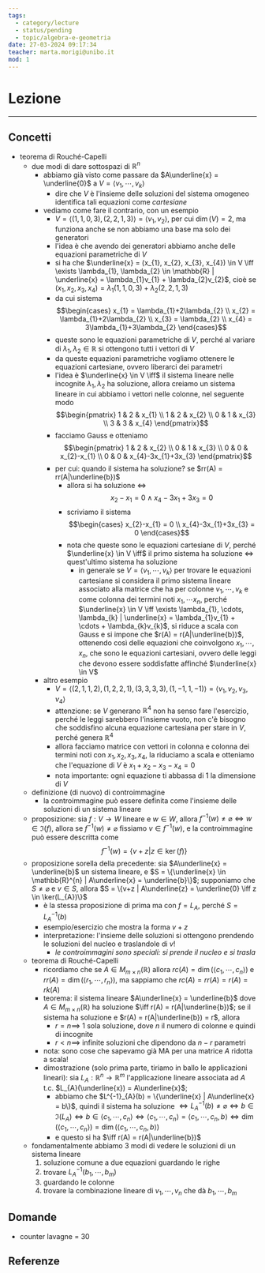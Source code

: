 ```yaml
---
tags:
  - category/lecture
  - status/pending
  - topic/algebra-e-geometria
date: 27-03-2024 09:17:34
teacher: marta.morigi@unibo.it
mod: 1
---
```

# Lezione
---
## Concetti
- teorema di Rouché-Capelli
	- due modi di dare sottospazi di $\mathbb{R}^{n}$
		- abbiamo già visto come passare da $A\underline{x} = \underline{0}$ a $V = \langle v_{1}, \cdots, v_{k} \rangle$
			- dire che $V$ è l'insieme delle soluzioni del sistema omogeneo identifica tali equazioni come _cartesiane_
		- vediamo come fare il contrario, con un esempio
			- $V = \langle (1, 1, 0, 3), (2, 2, 1, 3) \rangle = \langle v_{1}, v_{2} \rangle$, per cui $\dim(V) = 2$, ma funziona anche se non abbiamo una base ma solo dei generatori
			- l'idea è che avendo dei generatori abbiamo anche delle equazioni parametriche di $V$
			- si ha che $\underline{x} = (x_{1}, x_{2}, x_{3}, x_{4}) \in V \iff \exists \lambda_{1}, \lambda_{2} \in \mathbb{R} | \underline{x} = \lambda_{1}v_{1} + \lambda_{2}v_{2}$, cioè se $(x_{1}, x_{2}, x_{3}, x_{4}) = \lambda_{1}(1, 1, 0, 3) + \lambda_{2}(2, 2, 1, 3)$
			- da cui sistema $$\begin{cases} x_{1} = \lambda_{1}+2\lambda_{2} \\ x_{2} = \lambda_{1}+2\lambda_{2} \\ x_{3} = \lambda_{2} \\ x_{4} = 3\lambda_{1}+3\lambda_{2} \end{cases}$$
			- queste sono le equazioni parametriche di $V$, perché al variare di $\lambda_{1}, \lambda_{2} \in \mathbb{R}$ si ottengono tutti i vettori di $V$
			- da queste equazioni parametriche vogliamo ottenere le equazioni cartesiane, ovvero liberarci dei parametri
			- l'idea è $\underline{x} \in V \iff$ il sistema lineare nelle incognite $\lambda_{1}, \lambda_{2}$ ha soluzione, allora creiamo un sistema lineare in cui abbiamo i vettori nelle colonne, nel seguente modo $$\begin{pmatrix} 1 & 2 & x_{1} \\ 1 & 2 & x_{2} \\ 0 & 1 & x_{3} \\ 3 & 3 & x_{4} \end{pmatrix}$$
			- facciamo Gauss e otteniamo $$\begin{pmatrix} 1 & 2 & x_{2} \\ 0 & 1 & x_{3} \\ 0 & 0 & x_{2}-x_{1} \\ 0 & 0 & x_{4}-3x_{1}+3x_{3} \end{pmatrix}$$
			- per cui: quando il sistema ha soluzione? se $rr(A) = rr(A|\underline{b})$
				- allora si ha soluzione $\iff$ $$x_{2}-x_{1} = 0 \land x_{4}-3x_{1}+3x_{3} = 0$$
				- scriviamo il sistema $$\begin{cases} x_{2}-x_{1} = 0 \\ x_{4}-3x_{1}+3x_{3} = 0 \end{cases}$$
				- nota che queste sono le equazioni cartesiane di $V$, perché $\underline{x} \in V \iff$ il primo sistema ha soluzione $\iff$ quest'ultimo sistema ha soluzione
					- in generale se $V = \langle v_{1}, \cdots, v_{k} \rangle$ per trovare le equazioni cartesiane si considera il primo sistema lineare associato alla matrice che ha per colonne $v_{1}, \cdots, v_{k}$ e come colonna dei termini noti $x_{1}, \cdots x_{n}$, perché $\underline{x} \in V \iff \exists \lambda_{1}, \cdots, \lambda_{k} | \underline{x} = \lambda_{1}v_{1} + \cdots + \lambda_{k}v_{k}$, si riduce a scala con Gauss e si impone che $r(A) = r(A|\underline{b})$, ottenendo così delle equazioni che coinvolgono $x_{1}, \cdots, x_{n}$, che sono le equazioni cartesiani, ovvero delle leggi che devono essere soddisfatte affinché $\underline{x} \in V$
		- altro esempio
			- $V = \langle (2, 1, 1, 2), (1, 2, 2, 1), (3, 3, 3, 3), (1, -1, 1, -1) \rangle = \langle v_{1}, v_{2}, v_{3}, v_{4} \rangle$
			- attenzione: se $V$ generano $\mathbb{R}^{4}$ non ha senso fare l'esercizio, perché le leggi sarebbero l'insieme vuoto, non c'è bisogno che soddisfino alcuna equazione cartesiana per stare in $V$, perché genera $\mathbb{R}^{4}$
			- allora facciamo matrice con vettori in colonna e colonna dei termini noti con $x_{1}, x_{2}, x_{3}, x_{4}$, la riduciamo a scala e otteniamo che l'equazione di $V$ è $x_{1}+x_{2}-x_{3}-x_{4} = 0$
			- nota importante: ogni equazione ti abbassa di 1 la dimensione di $V$
	- definizione (di nuovo) di controimmagine
		- la controimmagine può essere definita come l'insieme delle soluzioni di un sistema lineare
	- proposizione: sia $f: V \to W$ lineare e $w \in W$, allora $f^{-1}(w) \neq \varnothing \iff w \in \Im(f)$, allora se $f^{-1}(w) \neq \varnothing$ fissiamo $v \in f^{-1}(w)$, e la controimmagine può essere descritta come $$f^{-1}(w) = \{v+z | z \in \ker(f)\}$$
	- proposizione sorella della precedente: sia $A\underline{x} = \underline{b}$ un sistema lineare, e $S = \{\underline{x} \in \mathbb{R}^{n} | A\underline{x} = \underline{b}\}$; supponiamo che $S \neq \varnothing$ e $v \in S$, allora $S = \{v+z | A\underline{z} = \underline{0} \iff z \in \ker(L_{A})\}$
		- è la stessa proposizione di prima ma con $f = L_{A}$, perché $S = L^{-1}_{A}(b)$
		- esempio/esercizio che mostra la forma $v + z$
		- interpretazione: l'insieme delle soluzioni si ottengono prendendo le soluzioni del nucleo e traslandole di $v$!
			- _le controimmagini sono speciali: si prende il nucleo e si trasla_
	- teorema di Rouché-Capelli
		- ricordiamo che se $A \in M_{m \times n} (\mathbb{R})$ allora $rc(A) = \dim(\langle c_{1}, \cdots, c_{n} \rangle)$ e $rr(A) = \dim(\langle r_{1}, \cdots, r_{n} \rangle)$, ma sappiamo che $rc(A) = rr(A) = r(A) = rk(A)$
		- teorema: il sistema lineare $A\underline{x} = \underline{b}$ dove $A \in M_{m \times n} (\mathbb{R})$ ha soluzione $\iff r(A) = r(A|\underline{b})$; se il sistema ha soluzione e $r(A) = r(A|\underline{b}) = r$, allora
			- $r = n \implies$ 1 sola soluzione, dove $n$ il numero di colonne e quindi di incognite
			- $r < n \implies$ infinite soluzioni che dipendono da $n-r$ parametri
		- nota: sono cose che sapevamo già MA per una matrice $A$ ridotta a scala!
		- dimostrazione (solo prima parte, tiriamo in ballo le applicazioni lineari): sia $L_{A}: \mathbb{R}^{n} \to \mathbb{R}^{m}$ l'applicazione lineare associata ad $A$ t.c. $L_{A}(\underline{x}) = A\underline{x}$;
			- abbiamo che $L^{-1}_{A}(b) = \{\underline{x} | A\underline{x} = b\}$, quindi il sistema ha soluzione $\iff L^{-1}_{A}(b) \neq \varnothing \iff b \in \Im(L_{A}) \iff b \in \langle c_{1}, \cdots, c_{n} \rangle \iff \langle c_{1}, \cdots, c_{n} \rangle = \langle c_{1}, \cdots, c_{n}, b \rangle \iff \dim(\langle c_{1}, \cdots, c_{n} \rangle) = \dim(\langle c_{1}, \cdots, c_{n}, b \rangle)$
			- e questo si ha $\iff r(A) = r(A|\underline{b})$
	- fondamentalmente abbiamo 3 modi di vedere le soluzioni di un sistema lineare
		1. soluzione comune a due equazioni guardando le righe
		2. trovare $L^{-1}_{A}(b_{1}, \cdots, b_{m})$
		3. guardando le colonne
		4. trovare la combinazione lineare di $v_{1}, \cdots, v_{n}$ che dà $b_{1}, \cdots, b_{m}$

## Domande
- counter lavagne = 30

## Referenze

